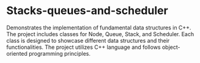# Stacks-queues-and-scheduler

Demonstrates the implementation of fundamental data structures in C++. The project includes classes for Node, Queue, Stack, and Scheduler. Each class is designed to showcase different data structures and their functionalities. The project utilizes C++ language and follows object-oriented programming principles.
